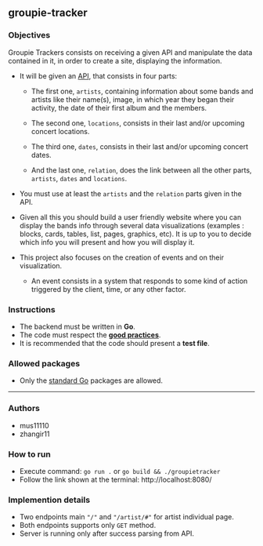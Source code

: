 ## groupie-tracker

### Objectives

Groupie Trackers consists on receiving a given API and manipulate the data contained in it, in order to create a site, displaying the information.

- It will be given an [API](https://groupietrackers.herokuapp.com/api), that consists in four parts:

  - The first one, `artists`, containing information about some bands and artists like their name(s), image, in which year they began their activity, the date of their first album and the members.

  - The second one, `locations`, consists in their last and/or upcoming concert locations.

  - The third one, `dates`, consists in their last and/or upcoming concert dates.

  - And the last one, `relation`, does the link between all the other parts, `artists`, `dates` and `locations`.

- You must use at least the `artists` and the `relation` parts given in the API.

- Given all this you should build a user friendly website where you can display the bands info through several data visualizations (examples : blocks, cards, tables, list, pages, graphics, etc). It is up to you to decide which info you will present and how you will display it.

- This project also focuses on the creation of events and on their visualization.

  - An event consists in a system that responds to some kind of action triggered by the client, time, or any other factor.

### Instructions

- The backend must be written in **Go**.
- The code must respect the [**good practices**](../good-practices/README.md).
- It is recommended that the code should present a **test file**.

### Allowed packages

- Only the [standard Go](https://golang.org/pkg/) packages are allowed.

-------

### Authors
- mus11110<br>
- zhangir11 <br>

### How to run
- Execute command:  `go run .` or `go build && ./groupietracker`
- Follow the link shown at the terminal: http://localhost:8080/

### Implemention details
- Two endpoints main `"/"` and `"/artist/#"` for artist individual page.
- Both endpoints supports only `GET` method.
- Server is running only after success parsing from API.